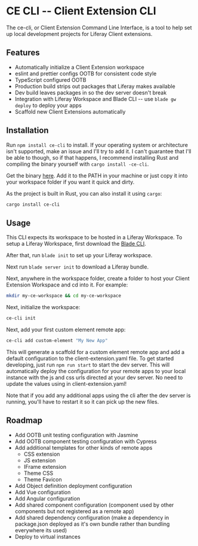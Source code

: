 # CE CLI -- Client Extension CLI

The ce-cli, or Client Extension Command Line Interface, is a tool to help
set up local development projects for Liferay Client extensions.

## Features

- Automatically initialize a Client Extension workspace
- eslint and prettier configs OOTB for consistent code style
- TypeScript configured OOTB
- Production build strips out packages that Liferay makes available
- Dev build leaves packages in so the dev server doesn't break
- Integration with Liferay Workspace and Blade CLI -- use `blade gw deploy` to deploy your apps
- Scaffold new Client Extensions automatically

## Installation

Run `npm install ce-cli` to install. If your operating system or architecture isn't supported, make an issue
and I'll try to add it. I can't guarantee that I'll be able to though, so if that happens, I recommend installing
Rust and compiling the binary yourself with `cargo install -ce-cli`.

Get the binary [here](https://github.com/bnheise/ce-cli/releases/tag/v0.1.0).
Add it to the PATH in your machine or just copy it into your workspace folder if you want it quick and dirty.

As the project is built in Rust, you can also install it using `cargo`:

```bash
cargo install ce-cli
```

## Usage

This CLI expects its workspace to be hosted in a Liferay Workspace.
To setup a Liferay Workspace, first download the [Blade CLI](https://help.liferay.com/hc/en-us/articles/360017885232-Installing-Blade-CLI-).

After that, run `blade init` to set up your Liferay workspace.

Next run `blade server init` to download a Liferay bundle.

Next, anywhere in the workspace folder, create a folder to host your Client Extension Workspace and cd into it.
For example:

```bash
mkdir my-ce-workspace && cd my-ce-workspace
```

Next, initialize the workspace:

```bash
ce-cli init
```

Next, add your first custom element remote app:

```bash
ce-cli add custom-element "My New App"
```

This will generate a scaffold for a custom element remote app and add a default configuration to the client-extension.yaml file.
To get started developing, just run `npm run start` to start the dev server. This will automatically deploy the configuration
for your remote apps to your local instance with the js and css urls directed at your dev server. No need to update the values
using in client-extension.yaml!

Note that if you add any additional apps using the cli after the dev server is running, you'll have to restart it so it can
pick up the new files.

## Roadmap

- Add OOTB unit testing configuration with Jasmine
- Add OOTB component testing configuration with Cypress
- Add additional templates for other kinds of remote apps
  - CSS extension
  - JS extension
  - IFrame extension
  - Theme CSS
  - Theme Favicon
- Add Object definition deployment configuration
- Add Vue configuration
- Add Angular configuration
- Add shared component configuration (component used by other components but not registered as a remote app)
- Add shared dependency configuration (make a dependency in package.json deployed as it's own bundle rather than bundling everywhere its used)
- Deploy to virtual instances
